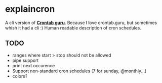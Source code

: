 # explaincron

A cli version of **[Crontab guru](https://crontab.guru)**. Because I love crontab.guru, but sometimes whish it had a cli :)
Human readable description of cron schedules.


## TODO
 - ranges where start > stop should not be allowed
 - pipe support
 - print next occurence
 - Support non-standard cron schedules (7 for sunday, @monthly...)
 - colors?
